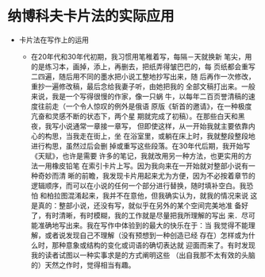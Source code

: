 # 纳博科夫卡片法的实际应用

- 卡片法在写作上的运用

   - 在20年代和30年代初期，我习惯用笔稚着写，每隔－天就换新 笔尖，用的是练习本，画掉，添上，再删去，把纸弄得皱巴巴的，每 页纸都会重写二四遍，随后用不同的墨水把小说工整地抄写出来，随 后再作一次修改，重抄一遍修改稿，最后念给我妻子听，由她把我的 全部文稿打出来。一般来说，我是一个写得很慢的作家，像一只蜗 牛，以每年二百页誉清稿的速度往前走（一个令人惊叹的例外是俄语 原版《斩首的邀请》，在一种极度亢奋和灵感不断的状态下，两个星 期就完成了初稿）。在那些白天和黑夜，我写小说通常一章接一章写， 但即使这样，从一开始我就主要依靠内心的构思，当我走在街上，坐 在浴室里，或躺在床上时，我就整段整段地进行构思，虽然过后会删 掉或重写这些段落。在30年代后期，我开始写《天赋》，也许是需要 许多的笔记，我就改用另一种方法，也更实用的方法一用橡皮铅笔 在索引卡片上写。因为我向来在一开始就对整部小说有一种奇妙而清 晰的前瞻，我发现卡片用起来尤为方便，因为不必按着章节的逻辑顺序，而可以在小说的任何一个部分进行替换，随时填补空白。我恐怕 和柏拉图混淆起来，我并不在意他，但我确实认为，就我的情况来说 这是真的：整部小说，还没有写，就似乎在另外的某个空间完美地准 备好了，有时清晰，有时模糊，我的工作就是尽量把我所理解的写出 来．尽可能准确地写出来。我在写作中体验到的最大的快乐在于：当 我觉得不能理解，或者说发现自己不理解（没有预想到一种创造已经 存在）怎样或为什么时，那种意象或结构的变化或词语的确切表达就 迎面而来了。有时发现我的读者试图以一种实事求是的方式阐明这些 （出自我那不太有效的头脑的）天然之作时，觉得相当有趣。